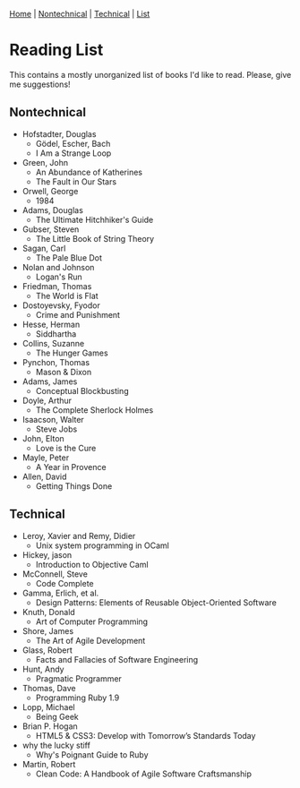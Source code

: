 [Home](https://github.com/bamos/reading-list/blob/master/README.md) | 
[Nontechnical](http://github.com/bamos/reading-list/blob/master/notes-nontechnical.md) | 
[Technical](http://github.com/bamos/reading-list/blob/master/notes-technical.md) | 
[List](http://github.com/bamos/reading-list/blob/master/reading-list.md)

# Reading List

This contains a mostly unorganized list of books I'd like to read.
Please, give me suggestions!

## Nontechnical
+ Hofstadter, Douglas
  + Gödel, Escher, Bach
  + I Am a Strange Loop
+ Green, John
  + An Abundance of Katherines
  + The Fault in Our Stars
+ Orwell, George
  + 1984
+ Adams, Douglas
  + The Ultimate Hitchhiker's Guide
+ Gubser, Steven
  + The Little Book of String Theory
+ Sagan, Carl
  + The Pale Blue Dot
+ Nolan and Johnson
  + Logan's Run
+ Friedman, Thomas
  + The World is Flat
+ Dostoyevsky, Fyodor
  + Crime and Punishment
+ Hesse, Herman
  + Siddhartha
+ Collins, Suzanne
  + The Hunger Games
+ Pynchon, Thomas
  + Mason & Dixon
+ Adams, James
  + Conceptual Blockbusting
+ Doyle, Arthur
  + The Complete Sherlock Holmes
+ Isaacson, Walter
  + Steve Jobs
+ John, Elton
  + Love is the Cure
+ Mayle, Peter
  + A Year in Provence
+ Allen, David
  + Getting Things Done

## Technical
+ Leroy, Xavier and Remy, Didier
  + Unix system programming in OCaml
+ Hickey, jason
  + Introduction to Objective Caml
+ McConnell, Steve
  + Code Complete
+ Gamma, Erlich, et al.
  + Design Patterns: Elements of Reusable Object-Oriented Software
+ Knuth, Donald
  + Art of Computer Programming
+ Shore, James
  + The Art of Agile Development
+ Glass, Robert
  + Facts and Fallacies of Software Engineering
+ Hunt, Andy
  + Pragmatic Programmer
+ Thomas, Dave
  + Programming Ruby 1.9
+ Lopp, Michael
  + Being Geek
+ Brian P. Hogan
  + HTML5 & CSS3: Develop with Tomorrow’s Standards Today
+ why the lucky stiff
  + Why's Poignant Guide to Ruby
+ Martin, Robert
  + Clean Code: A Handbook of Agile Software Craftsmanship
